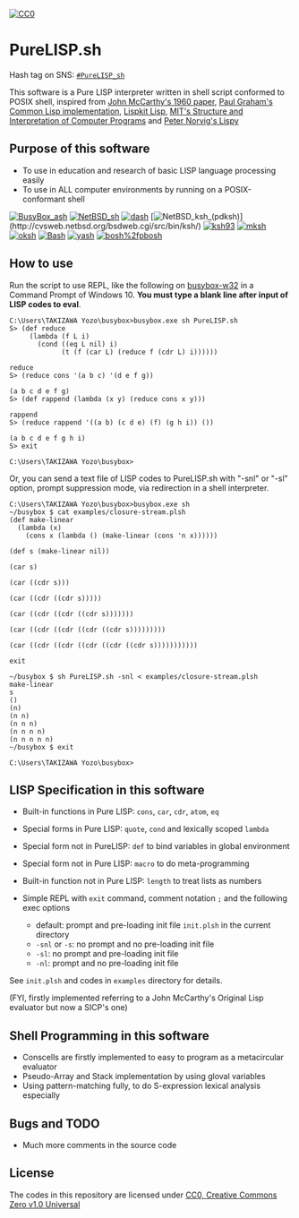 [![CC0](http://i.creativecommons.org/p/zero/1.0/88x31.png "CC0")](http://creativecommons.org/publicdomain/zero/1.0/)

# PureLISP.sh

Hash tag on SNS: [`#PureLISP_sh`](https://twitter.com/hashtag/PureLISP_sh)

This software is a Pure LISP interpreter written in shell script conformed to POSIX shell,
inspired from
[John McCarthy's 1960 paper](http://www-formal.stanford.edu/jmc/recursive/recursive.html),
[Paul Graham's Common Lisp implementation](http://paulgraham.com/lispcode.html),
[Lispkit Lisp](https://github.com/hanshuebner/secd/tree/master/lispkit),
[MIT's Structure and Interpretation of Computer Programs](https://mitpress.mit.edu/sites/default/files/sicp/index.html)
and [Peter Norvig's Lispy](https://norvig.com/lispy.html)

## Purpose of this software

* To use in education and research of basic LISP language processing easily
* To use in ALL computer environments by running on a POSIX-conformant shell

[![BusyBox_ash](https://img.shields.io/badge/BusyBox_ash-1.33.0-brightgreen)](https://www.busybox.net/)
[![NetBSD_sh](https://img.shields.io/badge/NetBSD_sh-20181212-brightgreen)](http://cvsweb.netbsd.org/bsdweb.cgi/src/bin/sh/)
[![dash](https://img.shields.io/badge/dash-0.5.10.2-brightgreen)](http://gondor.apana.org.au/~herbert/dash/)
[![NetBSD_ksh_(pdksh)](https://img.shields.io/badge/NetBSD_ksh_(pdksh)-v5.2.14_(not_supported)-red)](http://cvsweb.netbsd.org/bsdweb.cgi/src/bin/ksh/)
[![ksh93](https://img.shields.io/badge/ksh93-93u+-brightgreen)](http://kornshell.org/)
[![mksh](https://img.shields.io/badge/mksh-R59b-brightgreen)](http://www.mirbsd.org/mksh.htm)
[![oksh](https://img.shields.io/badge/oksh-6.7-brightgreen)](https://github.com/ibara/oksh)
[![Bash](https://img.shields.io/badge/Bash-5.0.3-brightgreen)](https://www.gnu.org/software/bash/)
[![yash](https://img.shields.io/badge/yash-2.48-brightgreen)](https://yash.osdn.jp/index.html.en)
[![bosh%2fpbosh](https://img.shields.io/badge/bosh%2fpbosh-2020%2f04%2f27-brightgreen)](http://schilytools.sourceforge.net/bosh.html)

## How to use

Run the script to use REPL, like the following on [busybox-w32](https://frippery.org/busybox/) in a Command Prompt of Windows 10.
**You must type a blank line after input of LISP codes to eval**.

```
C:\Users\TAKIZAWA Yozo\busybox>busybox.exe sh PureLISP.sh
S> (def reduce
     (lambda (f L i)
       (cond ((eq L nil) i)
             (t (f (car L) (reduce f (cdr L) i))))))

reduce
S> (reduce cons '(a b c) '(d e f g))

(a b c d e f g)
S> (def rappend (lambda (x y) (reduce cons x y)))

rappend
S> (reduce rappend '((a b) (c d e) (f) (g h i)) ())

(a b c d e f g h i)
S> exit

C:\Users\TAKIZAWA Yozo\busybox>
```

Or, you can send a text file of LISP codes to PureLISP.sh with "-snl" or "-sl" option,
prompt suppression mode, via redirection in a shell interpreter.

```
C:\Users\TAKIZAWA Yozo\busybox>busybox.exe sh
~/busybox $ cat examples/closure-stream.plsh
(def make-linear
  (lambda (x)
    (cons x (lambda () (make-linear (cons 'n x))))))

(def s (make-linear nil))

(car s)

(car ((cdr s)))

(car ((cdr ((cdr s)))))

(car ((cdr ((cdr ((cdr s)))))))

(car ((cdr ((cdr ((cdr ((cdr s)))))))))

(car ((cdr ((cdr ((cdr ((cdr ((cdr s)))))))))))

exit

~/busybox $ sh PureLISP.sh -snl < examples/closure-stream.plsh
make-linear
s
()
(n)
(n n)
(n n n)
(n n n n)
(n n n n n)
~/busybox $ exit

C:\Users\TAKIZAWA Yozo\busybox>
```

## LISP Specification in this software

* Built-in functions in Pure LISP: `cons`, `car`, `cdr`, `atom`, `eq`
* Special forms in Pure LISP: `quote`, `cond` and lexically scoped `lambda`
* Special form not in PureLISP: `def` to bind variables in global environment
* Special form not in Pure LISP: `macro` to do meta-programming
* Built-in function not in Pure LISP: `length` to treat lists as numbers

* Simple REPL with `exit` command, comment notation `;` and the following exec options
	* default: prompt and pre-loading init file `init.plsh` in the current directory
	* `-snl` or `-s`: no prompt and no pre-loading init file
	* `-sl`: no prompt and pre-loading init file
	* `-nl`: prompt and no pre-loading init file

See `init.plsh` and codes in `examples` directory for details.

(FYI, firstly implemented referring to a John McCarthy's Original Lisp evaluator but now a SICP's one)

## Shell Programming in this software

* Conscells are firstly implemented to easy to program as a metacircular evaluator
* Pseudo-Array and Stack implementation by using gloval variables
* Using pattern-matching fully, to do S-expression lexical analysis especially

## Bugs and TODO

* Much more comments in the source code

## License

The codes in this repository are licensed under [CC0, Creative Commons Zero v1.0 Universal](https://creativecommons.org/publicdomain/zero/1.0/)
